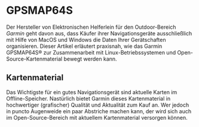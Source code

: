 # GPSMAP64S

Der Hersteller von Elektronischen Helferlein für den Outdoor-Bereich _Garmin_ geht davon aus,
dass Käufer ihrer Navigationsgeräte ausschließlich mit Hilfe von MacOS und Windows die Daten Ihrer Gerätschaften organisieren.
Dieser Artikel erläutert praxisnah,
wie das Garmin GPSMAP64S® zur Zusammenarbeit mit Linux-Betriebssystemen und Open-Source-Kartenmaterial bewegt werden kann.

## Kartenmaterial

Das Wichtigste für ein gutes Navigationsgerät sind aktuelle Karten im Offline-Speicher.
Nastürlich bietet Garmin dieses Kartenmaterial in hochwertiger (grafischer) Qualität und Aktualität zum Kauf an.
Wer jedoch in puncto Augenweide ein paar Abstriche machen kann, der wird sich auch im Open-Source-Bereich mit aktuellem Kartenmaterial versorgen können.

